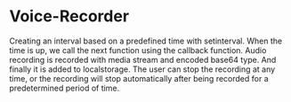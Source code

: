 # Voice-Recorder

Creating an interval based on a predefined time with setinterval.
When the time is up, we call the next function using the callback function.
Audio recording is recorded with media stream and encoded base64 type.
And finally it is added to localstorage.
The user can stop the recording at any time, or the recording will stop automatically after being recorded for a predetermined period of time.
